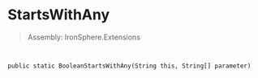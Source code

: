 ﻿

# StartsWithAny

> Assembly: IronSphere.Extensions



```


public static BooleanStartsWithAny(String this, String[] parameter)
```